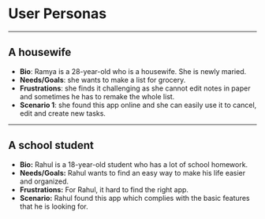 # User Personas
---

## A housewife

- **Bio**: Ramya is a 28-year-old who is a housewife. She is newly maried.
- **Needs/Goals**: she wants to make a list for grocery. 
- **Frustrations**: she finds it challenging as she cannot edit notes in paper and sometimes he has to remake the whole list. 
- **Scenario 1**: she found this app online and she can easily use it to cancel, edit and create new tasks.

---

## A school student 

- **Bio:** Rahul is a 18-year-old student who has a lot of school homework.
- **Needs/Goals:** Rahul wants to find an easy way to make his life easier and organized.
- **Frustrations:** For Rahul, it hard to find the right app.
- **Scenario:** Rahul found this app which complies with the basic features that he is looking for.